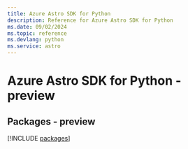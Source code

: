 ```yaml
---
title: Azure Astro SDK for Python
description: Reference for Azure Astro SDK for Python
ms.date: 09/02/2024
ms.topic: reference
ms.devlang: python
ms.service: astro
---
```

# Azure Astro SDK for Python - preview
## Packages - preview
[!INCLUDE [packages](astro-index.md)]